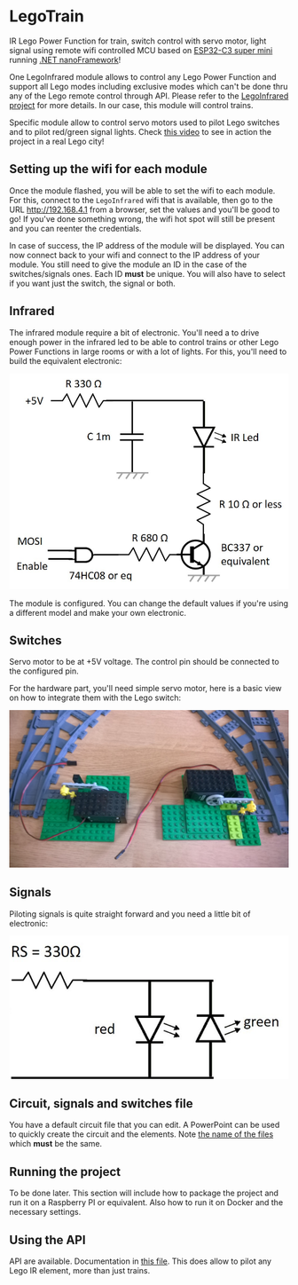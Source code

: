 # LegoTrain

IR Lego Power Function for train, switch control with servo motor, light signal using remote wifi controlled MCU based on [ESP32-C3 super mini](https://www.bing.com/search?q=esp32-c3+super+mini&qs=n&form=QBRE&sp=-1&lq=0&pq=esp32-c3+super+mini&sc=9-19&sk=&cvid=465952776C5548268A0AC7C84DE5E692&ghsh=0&ghacc=0&ghpl=) running [.NET nanoFramework](https://www.nanoframework.net)!

One LegoInfrared module allows to control any Lego Power Function and support all Lego modes including exclusive modes which can't be done thru any of the Lego remote control through API. Please refer to the [LegoInfrared project](https://github.com/Ellerbach/LegoInfrared) for more details. In our case, this module will control trains.

Specific module allow to control servo motors used to pilot Lego switches and to pilot red/green signal lights.
Check [this video](https://onedrive.live.com/redir?resid=ED3080C73007CBED!161097&authkey=!AG2N5T7Qx6PtG3A&ithint=video%2cMP4) to see in action the project in a real Lego city!

## Setting up the wifi for each module

Once the module flashed, you will be able to set the wifi to each module. For this, connect to the `LegoInfrared` wifi that is available, then go to the URL [<http://192.168.4.1>](http://192.168.4.1) from a browser, set the values and you'll be good to go! If you've done something wrong, the wifi hot spot will still be present and you can reenter the credentials.

In case of success, the IP address of the module will be displayed. You can now connect back to your wifi and connect to the IP address of your module. You still need to give the module an ID in the case of the switches/signals ones. Each ID **must** be unique. You will also have to select if you want just the switch, the signal or both.

## Infrared

The infrared module require a bit of electronic. You'll need a to drive enough power in the infrared led to be able to control trains or other Lego Power Functions in large rooms or with a lot of lights.
For this, you'll need to build the equivalent electronic:

![Electronic for Infrared](/Assets/infrared.jpg)

The module is configured. You can change the default values if you're using a different model and make your own electronic.

## Switches

Servo motor to be at +5V voltage. The control pin should be connected to the configured pin.

For the hardware part, you'll need simple servo motor, here is a basic view on how to integrate them with the Lego switch:

![Servo motor integration](/Assets/switches.jpg)

## Signals

Piloting signals is quite straight forward and you need a little bit of electronic:

![Electronic for signals](/Assets/signal.jpg)

## Circuit, signals and switches file

You have a default circuit file that you can edit. A PowerPoint can be used to quickly create the circuit and the elements. Note [the name of the files](./LegoTrain/config) which **must** be the same.

## Running the project

To be done later. This section will include how to package the project and run it on a Raspberry PI or equivalent. Also how to run it on Docker and the necessary settings.

## Using the API

API are available. Documentation in [this file](./Lego_api_doc.md). This does allow to pilot any Lego IR element, more than just trains.
